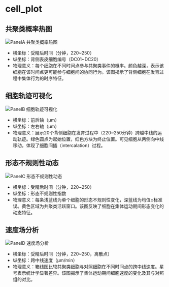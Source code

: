 # cell_plot

## 共聚类概率热图

![PanelA 共聚类概率热图](pic/PanelA.png)

- 横坐标：受精后时间（分钟，220~250）
- 纵坐标：背侧表皮细胞编号（DC01~DC20）
- 物理意义：每个细胞在不同时间点参与共聚类事件的概率。颜色越深，表示该细胞在该时间点更可能参与细胞间的协同行为。该图揭示了背侧细胞在发育过程中集体行为的时序特征。

## 细胞轨迹可视化

![PanelB 细胞轨迹可视化](pic/PanelB.png)

- 横坐标：前后轴（μm）
- 纵坐标：左右轴（μm）
- 物理意义：展示20个背侧细胞在发育过程中（220~250分钟）跨越中线的运动轨迹。绿色圆点为起始位置，红色方块为终止位置。可见细胞从两侧向中线移动，体现了细胞间插（intercalation）过程。

## 形态不规则性动态

![PanelC 形态不规则性动态](pic/PanelC.png)

- 横坐标：受精后时间（分钟，220~250）
- 纵坐标：形态不规则性指数
- 物理意义：每条浅蓝线为单个细胞的形态不规则性变化，深蓝线为均值±标准误。黄色区域为共聚类活跃窗口。该图反映了细胞在集体运动期间形态变化的动态特征。

## 速度场分析

![PanelD 速度场分析](pic/PanelD.png)

- 横坐标：受精后时间（分钟，220~250，离散点）
- 纵坐标：跨中线速度（μm/min）
- 物理意义：箱线图比较共聚类细胞与对照细胞在不同时间点的跨中线速度。星号表示统计学显著差异。该图揭示了集体运动期间细胞速度的变化及其与对照组的对比。
